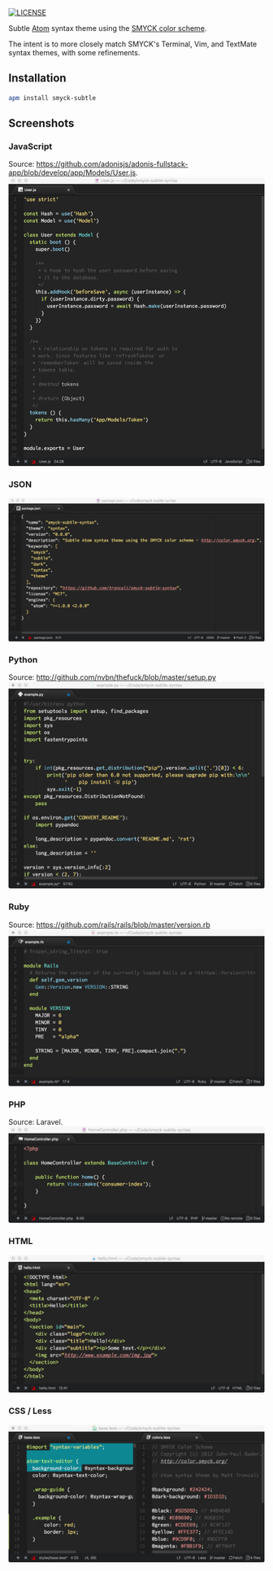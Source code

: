 [![LICENSE](https://img.shields.io/badge/license-MIT-blue.svg?style=flat-square)](https://github.com/troncali/smyck-subtle-syntax/blob/master/LICENSE)

Subtle [Atom](https://atom.io) syntax theme using the [SMYCK color scheme](http://color.smyck.org).  

The intent is to more closely match SMYCK's Terminal, Vim, and TextMate syntax themes, with some refinements.

## Installation
```bash
apm install smyck-subtle
```

## Screenshots

### JavaScript
Source: https://github.com/adonisjs/adonis-fullstack-app/blob/develop/app/Models/User.js.
![JavaScript](https://raw.githubusercontent.com/troncali/smyck-subtle-syntax/master/shots/js.jpeg)

### JSON
![JSON](https://raw.githubusercontent.com/troncali/smyck-subtle-syntax/master/shots/json.jpeg)

### Python
Source: http://github.com/nvbn/thefuck/blob/master/setup.py
![Python](https://raw.githubusercontent.com/troncali/smyck-subtle-syntax/master/shots/py.jpeg)

### Ruby
Source: https://github.com/rails/rails/blob/master/version.rb
![Python](https://raw.githubusercontent.com/troncali/smyck-subtle-syntax/master/shots/rb.jpeg)

### PHP
Source: Laravel.
![PHP](https://raw.githubusercontent.com/troncali/smyck-subtle-syntax/master/shots/php.jpeg)

### HTML
![HTML](https://raw.githubusercontent.com/troncali/smyck-subtle-syntax/master/shots/html.jpeg)

### CSS / Less
![CSS](https://raw.githubusercontent.com/troncali/smyck-subtle-syntax/master/shots/css.jpeg)
